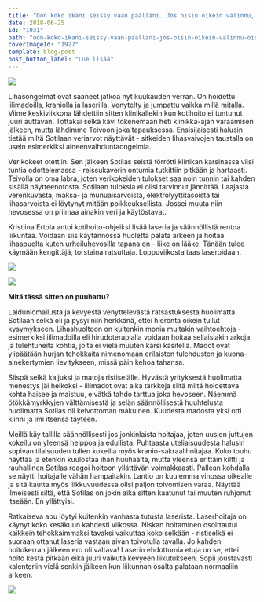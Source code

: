 ```yaml
---
title: "Oon koko ikäni seissy vaan päälläni. Jos oisin oikein valinnu, oisin erikoislääkäri."
date: 2018-06-25
id: "1931"
path: "oon-koko-ikani-seissy-vaan-paallani-jos-oisin-oikein-valinnu-oisin-erikoislaakari"
coverImageId: "1927"
template: blog-post
post_button_label: "Lue lisää"
---
```


![](/images/MG_6684-1.jpg)

Lihasongelmat ovat saaneet jatkoa nyt kuukauden verran. On hoidettu iilimadoilla, kraniolla ja laserilla. Venytelty ja jumpattu vaikka millä mitalla. Viime keskiviikkona lähdettiin sitten klinikallekin kun kotihoito ei tuntunut juuri auttavan. Tottakai selkä kävi tokenemaan heti klinikka-ajan varaamisen jälkeen, mutta lähdimme Teivoon joka tapauksessa. Ensisijaisesti halusin tietää miltä Sotilaan veriarvot näyttävät - sitkeiden lihasvaivojen taustalla on usein esimerkiksi aineenvaihduntaongelmia.

Verikokeet otettiin. Sen jälkeen Sotilas seistä törrötti klinikan karsinassa viisi tuntia odottelemassa - reissukaverin ontumia tutkittiin pitkään ja hartaasti. Teivolla on oma labra, joten verikokeiden tulokset saa noin tunnin tai kahden sisällä näytteenotosta. Sotilaan tuloksia ei olisi tarvinnut jännittää. Laajasta verenkuvasta, maksa- ja munuaisarvoista, elektrolyyttitasoista tai lihasarvoista ei löytynyt mitään poikkeuksellista. Jossei muuta niin hevosessa on priimaa ainakin veri ja käytöstavat.

Kristiina Ertola antoi kotihoito-ohjeiksi lisää laseria ja säännöllistä rentoa liikuntaa. Voidaan siis käytännössä huoletta palata arkeen ja hoitaa lihaspuolta kuten urheiluhevosilla tapana on - liike on lääke. Tänään tulee käymään kengittäjä, torstaina ratsuttaja. Loppuviikosta taas laseroidaan.

![](/images/MG_6619-1.jpg)

![](/images/MG_6708-1-4.jpg)

**Mitä tässä sitten on puuhattu?**

Laidunlomailusta ja kevyestä venyttelevästä ratsastuksesta huolimatta Sotilaan selkä oli ja pysyi niin herkkänä, ettei hieronta oikein tullut kysymykseen. Lihashuoltoon on kuitenkin monia muitakin vaihtoehtoja - esimerkiksi iilimadoilla eli hirudoterapialla voidaan hoitaa sellaisiakin arkoja ja tulehtuneita kohtia, joita ei vielä muuten kärsi käsitellä. Madot ovat ylipäätään hurjan tehokkaita nimenomaan erilaisten tulehdusten ja kuona-ainekertymien lievitykseen, missä päin kehoa tahansa.

Siispä selkä kaljuksi ja matoja ristiselälle. Hyvästä yrityksestä huolimatta menestys jäi heikoksi - iilimadot ovat aika tarkkoja siitä miltä hoidettava kohta haisee ja maistuu, eivätkä tahdo tarttua joka hevoseen. Näemmä ötökkämyrkkyjen välttämisestä ja selän säännöllisestä huuhtelusta huolimatta Sotilas oli kelvottoman makuinen. Kuudesta madosta yksi otti kiinni ja imi itsensä täyteen.

Meillä käy tallilla säännöllisesti jos jonkinlaista hoitajaa, joten uusien juttujen kokeilu on yleensä helppoa ja edullista. Puhtaasta uteliaisuudesta halusin sopivan tilaisuuden tullen kokeilla myös kranio-sakraalihoitajaa. Koko touhu näyttää ja etenkin kuulostaa ihan huuhaalta, mutta yleensä erittäin kiltti ja rauhallinen Sotilas reagoi hoitoon yllättävän voimakkaasti. Pallean kohdalla se näytti hoitajalle vähän hampaitakin. Lantio on kuulemma vinossa oikealle ja sitä kautta myös liikkuvuudessa olisi paljon toivomisen varaa. Näyttää ilmeisesti siltä, että Sotilas on jokin aika sitten kaatunut tai muuten ruhjonut itseään. En yllättyisi.

Ratkaiseva apu löytyi kuitenkin vanhasta tutusta laserista. Laserhoitaja on käynyt koko kesäkuun kahdesti viikossa. Niskan hoitaminen osoittautui kaikkein tehokkaimmaksi tavaksi vaikuttaa koko selkään - ristiselkä ei suoraan ottanut laseria vastaan aivan toivotulla tavalla. Jo kahden hoitokerran jälkeen ero oli valtava! Laserin ehdottomia etuja on se, ettei hoito kestä pitkään eikä juuri vaikuta kevyeen liikutukseen. Sopii joustavasti kalenteriin vielä senkin jälkeen kun liikunnan osalta palataan normaaliin arkeen.

![](/images/E7CB81E9-5A68-4ADD-B29E-7BBD6F3C5717.jpeg)
